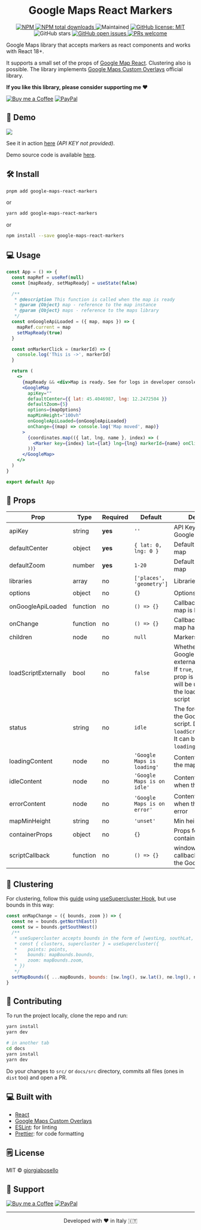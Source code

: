 <h1 align="center">Google Maps React Markers</h1>

<p align="center">
<a href="https://www.npmjs.com/package/google-maps-react-markers" target="_blank">
<img src="https://img.shields.io/npm/v/google-maps-react-markers.svg?style=for-the-badge&labelColor=000000" alt="NPM" />
</a>
<a href="https://npm-stat.com/charts.html?package=google-maps-react-markers" target="_blank">
<img src="https://img.shields.io/npm/dt/google-maps-react-markers.svg?style=for-the-badge&labelColor=000000" alt="NPM total downloads" title="last year">
</a>
<img src="https://img.shields.io/badge/Maintained%3F-yes-green.svg?style=for-the-badge&labelColor=000000" alt="Maintained" />
<a href="https://github.com/giorgiabosello/google-maps-react-markers/blob/master/LICENCE.md" target="_blank">
<img src="https://img.shields.io/github/license/giorgiabosello/google-maps-react-markers?style=for-the-badge&labelColor=000000" alt="GitHub license: MIT" />
</a>
<img src="https://img.shields.io/github/stars/giorgiabosello/google-maps-react-markers?style=for-the-badge&labelColor=000000" alt="GitHub stars" />
<a href="https://github.com/giorgiabosello/google-maps-react-markers/issues" target="_blank">
<img src="https://img.shields.io/github/issues/giorgiabosello/google-maps-react-markers?style=for-the-badge&labelColor=000000" alt="GitHub open issues" />
</a>
<a href="https://makeapullrequest.com/">
<img src="https://img.shields.io/badge/PRs-welcome-brightgreen.svg?style=for-the-badge&labelColor=000000" alt="PRs welcome" />
</a>
</p>

Google Maps library that accepts markers as react components and works with React 18+.

It supports a small set of the props of [Google Map React](https://github.com/google-map-react/google-map-react). Clustering also is possible.
The library implements [Google Maps Custom Overlays](https://developers.google.com/maps/documentation/javascript/customoverlays) official library.

**If you like this library, please consider supporting me ❤️**

[![Buy me a Coffee](https://img.shields.io/badge/Buy_Me_A_Coffee-FFDD00?style=for-the-badge&logo=buy-me-a-coffee&logoColor=black)](https://www.buymeacoffee.com/giorgiabosello)
[![PayPal](https://img.shields.io/badge/PayPal-00457C?style=for-the-badge&logo=paypal&logoColor=white)](https://www.paypal.me/giorgiabosello)

## 🚀 Demo

<a href="https://giorgiabosello.github.io/google-maps-react-markers/" target="blank">
<img src="https://img.shields.io/website?url=https%3A%2F%2Fgiorgiabosello.github.io%2Fgoogle-maps-react-markers&logo=github&style=for-the-badge&labelColor=000000" />
</a>

See it in action [here](https://giorgiabosello.github.io/google-maps-react-markers/) _(API KEY not provided)_.

Demo source code is available [here](https://github.com/giorgiabosello/google-maps-react-markers/tree/master/docs/src).

## 🛠 Install

```bash
pnpm add google-maps-react-markers
```

or

```bash
yarn add google-maps-react-markers
```

or

```bash
npm install --save google-maps-react-markers
```

## 💻 Usage

```jsx
const App = () => {
  const mapRef = useRef(null)
  const [mapReady, setMapReady] = useState(false)

  /**
   * @description This function is called when the map is ready
   * @param {Object} map - reference to the map instance
   * @param {Object} maps - reference to the maps library
   */
  const onGoogleApiLoaded = ({ map, maps }) => {
    mapRef.current = map
    setMapReady(true)
  }

  const onMarkerClick = (markerId) => {
    console.log('This is ->', markerId)
  }

  return (
    <>
      {mapReady && <div>Map is ready. See for logs in developer console.</div>}
      <GoogleMap
        apiKey=""
        defaultCenter={{ lat: 45.4046987, lng: 12.2472504 }}
        defaultZoom={5}
        options={mapOptions}
        mapMinHeight="100vh"
        onGoogleApiLoaded={onGoogleApiLoaded}
        onChange={(map) => console.log('Map moved', map)}
      >
        {coordinates.map(({ lat, lng, name }, index) => (
          <Marker key={index} lat={lat} lng={lng} markerId={name} onClick={onMarkerClick} />
        ))}
      </GoogleMap>
    </>
  )
}

export default App
```

## 🧐 Props

| Prop                 | Type     | Required | Default                     | Description                                                                                                                                             |
| -------------------- | -------- | -------- | --------------------------- | ------------------------------------------------------------------------------------------------------------------------------------------------------- |
| apiKey               | string   | **yes**  | `''`                        | API Key to load Google Maps                                                                                                                             |
| defaultCenter        | object   | **yes**  | `{ lat: 0, lng: 0 }`        | Default center of the map                                                                                                                               |
| defaultZoom          | number   | **yes**  | `1-20`                      | Default zoom of the map                                                                                                                                 |
| libraries            | array    | no       | `['places', 'geometry']`    | Libraries to load                                                                                                                                       |
| options              | object   | no       | `{}`                        | Options for the map                                                                                                                                     |
| onGoogleApiLoaded    | function | no       | `() => {}`                  | Callback when the map is loaded                                                                                                                         |
| onChange             | function | no       | `() => {}`                  | Callback when the map has changed                                                                                                                       |
| children             | node     | no       | `null`                      | Markers of the map                                                                                                                                      |
| loadScriptExternally | bool     | no       | `false`                     | Whether to load the Google Maps script externally.<br>If `true`, the `status` prop is required and it will be used to control the loading of the script |
| status               | string   | no       | `idle`                      | The forced status of the Google Maps script. Depends on `loadScriptExternally`.<br>It can be one of `idle`, `loading`, `ready`, `error`                 |
| loadingContent       | node     | no       | `'Google Maps is loading'`  | Content to show while the map is loading                                                                                                                |
| idleContent          | node     | no       | `'Google Maps is on idle'`  | Content to show when the map is idle                                                                                                                    |
| errorContent         | node     | no       | `'Google Maps is on error'` | Content to show when the map has an error                                                                                                               |
| mapMinHeight         | string   | no       | `'unset'`                   | Min height of the map                                                                                                                                   |
| containerProps       | object   | no       | `{}`                        | Props for the div container of the map                                                                                                                  |
| scriptCallback       | function | no       | `() => {}`                  | window global callback passed to the Google Script                                                                                                      |

## 📍 Clustering

For clustering, follow this [guide](https://www.leighhalliday.com/google-maps-clustering) using [useSupercluster Hook](https://github.com/leighhalliday/use-supercluster), but use bounds in this way:

```jsx
const onMapChange = ({ bounds, zoom }) => {
  const ne = bounds.getNorthEast()
  const sw = bounds.getSouthWest()
  /**
   * useSupercluster accepts bounds in the form of [westLng, southLat, eastLng, northLat]
   * const { clusters, supercluster } = useSupercluster({
   *	points: points,
   *	bounds: mapBounds.bounds,
   *	zoom: mapBounds.zoom,
   * })
   */
  setMapBounds({ ...mapBounds, bounds: [sw.lng(), sw.lat(), ne.lng(), ne.lat()], zoom })
}
```

## 👥 Contributing

To run the project locally, clone the repo and run:

```bash
yarn install
yarn dev
```

```bash
# in another tab
cd docs
yarn install
yarn dev
```

Do your changes to `src/` or `docs/src` directory, commits all files (ones in `dist` too) and open a PR.

## 💻 Built with

- [React](https://reactjs.org/)
- [Google Maps Custom Overlays](https://developers.google.com/maps/documentation/javascript/customoverlays)
- [ESLint](https://eslint.org/): for linting
- [Prettier](https://prettier.io/): for code formatting

## 🗒 License

MIT © [giorgiabosello](https://github.com/giorgiabosello)

## 🙏 Support

[![Buy me a Coffee](https://img.shields.io/badge/Buy_Me_A_Coffee-FFDD00?style=for-the-badge&logo=buy-me-a-coffee&logoColor=black)](https://www.buymeacoffee.com/giorgiabosello)
[![PayPal](https://img.shields.io/badge/PayPal-00457C?style=for-the-badge&logo=paypal&logoColor=white)](https://www.paypal.me/giorgiabosello)

<hr>
<p align="center">
Developed with ❤️ in Italy 🇮🇹 
</p>
